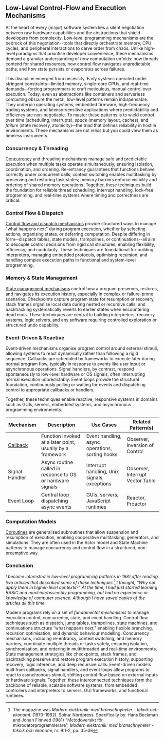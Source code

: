 
## Low-Level Control-Flow and Execution Mechanisms

At the heart of every (major) software system lies a silent negotiation between raw hardware
capabilities and the abstractions that shield developers from complexity. Low-level programming
mechanisms are the bedrock of this negotiation--tools that directly orchestrate memory, CPU cycles,
and peripheral interactions to carve order from chaos. Unlike high-level paradigms that prioritise
developer convenience, these mechanisms demand a granular understanding of *how* computation
unfolds: how threads contend for shared resources, how control flow navigates unpredictable paths,
and how state persists or evaporates across failures.  

This discipline emerged from necessity. Early systems operated under stringent constraints--limited
memory, single-core CPUs, and real-time demands--forcing programmers to craft meticulous, manual
control over execution. Today, even as abstractions like containers and serverless computing
obscure the metal, low-level patterns remain indispensable. They underpin operating systems,
embedded firmware, high-frequency trading systems, and latency-sensitive applications where
predictability and efficiency are non-negotiable. To master these patterns is to wield control
over *time* (scheduling, interrupts), *space* (memory layout, caches), and *failure* (state recovery,
atomicity)--the triad that defines reliability in hostile environments. These mechanisms are not
relics but you could view them as timeless instruments.


### Concurrency & Threading

[Concurrency](./CONCURRENCY.md) and threading mechanisms manage safe and predictable execution when multiple
tasks operate simultaneously, ensuring isolation, coordination, and ordering. Re-entrancy guarantees that
functions behave correctly under concurrent calls; context switching enables multitasking by preserving and
restoring task states; memory barriers enforce visibility and ordering of shared memory operations. Together,
these techniques build the foundation for reliable thread scheduling, interrupt handling, lock-free programming,
and real-time systems where timing and correctness are critical.

### Control Flow & Dispatch

[Control flow and dispatch mechanisms](./CONTROL.md) provide structured ways to manage "what happens next"
during program execution, whether by selecting actions, organising states, or deferring computation. Despite
differing in form--dispatch tables, state models, trampolines, or continuations--all aim to decouple control
decisions from rigid call structures, enabling flexibility, efficiency, and modularity. These techniques
are foundational for building interpreters, managing embedded protocols, optimising recursion, and handling
complex execution paths in functional and system-level programming.

### Memory & State Management

[State management mechanisms](./MEMORY.md) control how a program preserves, restores, and navigates its
execution history, especially in complex or failure-prone scenarios. Checkpoints capture program state
for resumption or recovery, stack frames organise local data during nested or recursive calls, and backtracking
systematically reverts to earlier states when encountering dead ends. These techniques are central to building
interpreters, recovery systems, logic solvers, and any software requiring controlled exploration or structured
undo capability.

### Event-Driven & Reactive

Event-driven mechanisms organise program control around external stimuli, allowing systems to react
dynamically rather than following a rigid sequence. Callbacks are scheduled by frameworks to execute
later during normal program flow, typically in response to events like user input or asynchronous
operations. Signal handlers, by contrast, respond spontaneously to low-level hardware or OS signals,
often interrupting normal execution unpredictably. Event loops provide the structural foundation,
continuously polling or waiting for events and dispatching control to appropriate callbacks or handlers.

Together, these techniques enable reactive, responsive systems in domains such as GUIs, servers,
embedded systems, and asynchronous programming environments.

| Mechanism | Description | Use Cases | Related Pattern(s) |
|---|---|---|---|
| [Callback](./callback/) | Function invoked at a later point, usually by a framework | Event handling, async operations, sorting hooks | Observer, Inversion of Control |
| Signal Handler  | Async routine called in response to OS or hardware signals             | Interrupt handling, Unix signals, exceptions         | Observer, Interrupt Vector Table        |
| Event Loop      | Central loop dispatching async events                                  | GUIs, servers, JavaScript runtimes                   | Reactor, Proactor                       |


### Computation Models

[Coroutines](./COROUTINE.md) are generalised subroutines that allow suspension and resumption of
execution, enabling cooperative multitasking, generators, and simulations. They are often used
in the Actor model and State Machine patterns to manage concurrency and control flow in a structured,
non-preemptive way.


### Conclusion

*I became interested in low-level programming patterns in 1981 after reading two articles that described
some of these techniques.[^modern] I thought, "Why not apply them in higher-level contexts?" At the time,
I had just started learning BASIC and machine/assembly programming, but had no experience or knowledge
of computer science. Although I have saved copies of the articles all this time.*

[^modern]: The magazine was *Modern elektronik: med branschnyheter - teknik och ekonomi*. (1970-1992).
Solna: Nordpress. Specifically by: Hans Beckman and Johan Finnved (1981) "Metodöversikt för mikrodatorprogrammerare",
*Modern elektronik: med branschnyheter - teknik och ekonomi*, nr. 8:1-2, pp. 35-38


Modern programs rely on a set of *fundamental mechanisms* to manage execution control, concurrency, state, and
event handling. Control flow techniques such as dispatch, jump tables, trampolines, state machines, and continuations
structure "what happens next," enabling flexible branching, recursion optimisation, and dynamic behaviour modelling.
Concurrency mechanisms, including re-entrancy, context switching, and memory barriers, coordinate multiple threads
or tasks safely, ensuring isolation, synchronisation, and ordering in multithreaded and real-time environments.
State management strategies like checkpoints, stack frames, and backtracking preserve and restore program execution
history, supporting recovery, logic inference, and deep recursive calls. Event-driven models built from callbacks,
signal handlers, and event loops allow programs to react to asynchronous stimuli, shifting control flow based on
external inputs or hardware signals. Together, these interconnected techniques form the backbone of reliable,
scalable software systems, from embedded controllers and interpreters to servers, GUI frameworks, and functional
runtimes.
